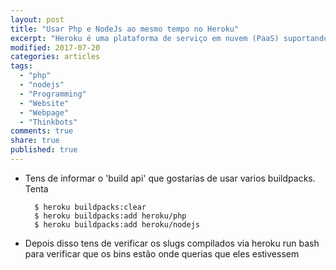 ```yaml
---
layout: post
title: "Usar Php e NodeJs ao mesmo tempo no Heroku"
excerpt: "Heroku é uma plataforma de serviço em nuvem (PaaS) suportando várias linguagens de programação. Heroku é de propriedade da Salesforce.com . "
modified: 2017-07-20
categories: articles
tags:
  - "php"
  - "nodejs"
  - "Programming"
  - "Website"
  - "Webpage"
  - "Thinkbots"
comments: true
share: true
published: true
---
```


- Tens de informar o 'build api' que gostarias de usar varios buildpacks. Tenta

  ~~~~
    $ heroku buildpacks:clear
    $ heroku buildpacks:add heroku/php
    $ heroku buildpacks:add heroku/nodejs
  ~~~~

- Depois disso tens de verificar os slugs compilados via heroku run bash para verificar que os bins estão onde querias que eles estivessem
